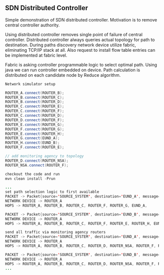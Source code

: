 ## SDN Distributed Controller

Simple demonstration of SDN distributed controller. Motivation is to remove central controller authority.

Using distributed controller removes single point of failure of central controller. Distributed controller always queries actual topology for path to destination. During paths discovery network device utilize fabric, eliminating TCP/IP stack at all. Also request to install flow table entries can be implemented at fabric level.

Fabric is asking controller programmable logic to select optimal path. Using java we can run controller embedded on device. Path calculation is distributed on each candidate node by Reduce algorithm.

```java
Network simulator setup

ROUTER_A.connect(ROUTER_B);
ROUTER_B.connect(ROUTER_C);
ROUTER_B.connect(ROUTER_D);
ROUTER_C.connect(ROUTER_E);
ROUTER_C.connect(ROUTER_F);
ROUTER_C.connect(ROUTER_D);
ROUTER_D.connect(ROUTER_F);
ROUTER_E.connect(ROUTER_G);
ROUTER_F.connect(ROUTER_G);
ROUTER_E.connect(ROUTER_H);
ROUTER_G.connect(EUND_A);
ROUTER_H.connect(EUND_B);
ROUTER_F.connect(ROUTER_E);

// add monitoring agency to topology
ROUTER_D.connect(ROUTER_NSA);
ROUTER_NSA.connect(ROUTER_F);

checkout the code and run
mvn clean install -Prun

...
set path selection logic to first available
PACKET -> Packet{source='SOURCE_SYSTEM', destination='EUND_A', message='MESSAGE_01'}
NETWORK DEVICE -> ROUTER_A
HOPS -> ROUTER_A, ROUTER_B, ROUTER_C, ROUTER_F, ROUTER_G, EUND_A,

PACKET -> Packet{source='SOURCE_SYSTEM', destination='EUND_B', message='MESSAGE_02'}
NETWORK DEVICE -> ROUTER_A
HOPS -> ROUTER_A, ROUTER_B, ROUTER_C, ROUTER_F, ROUTER_E, ROUTER_H, EUND_B,

send all traffic via monitoring agency routers
PACKET -> Packet{source='SOURCE_SYSTEM', destination='EUND_A', message='MESSAGE_VIA_NSA'}
NETWORK DEVICE -> ROUTER_A
HOPS -> ROUTER_A, ROUTER_B, ROUTER_C, ROUTER_D, ROUTER_NSA, ROUTER_F, ROUTER_G, EUND_A,

PACKET -> Packet{source='SOURCE_SYSTEM', destination='EUND_B', message='MESSAGE_VIA_NSA'}
NETWORK DEVICE -> ROUTER_A
HOPS -> ROUTER_A, ROUTER_B, ROUTER_C, ROUTER_D, ROUTER_NSA, ROUTER_F, ROUTER_E, ROUTER_H, EUND_B,
...
```

